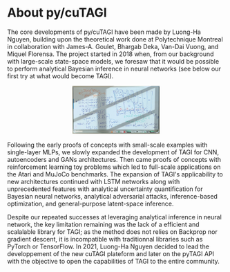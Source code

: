 # About py/cuTAGI

The core developments of py/cuTAGI have been made by Luong-Ha Nguyen, building upon the theoretical work done at Polytechnique Montreal in collaboration with James-A. Goulet, Bhargab Deka, Van-Dai Vuong, and Miquel Florensa. The project started in 2018 when, from our background with large-scale state-space models, we foresaw that it would be possible to perform analytical Bayesian inference in neural networks (see below our first try at what would become TAGI).
<p align="center">
<img src="./images/TAGI_2018.png"  width="40%" alt="TAGI initial trial iun 2018">
</p>
Following the early proofs of concepts with small-scale examples with single-layer MLPs, we slowly expanded the development of TAGI for CNN, autoencoders and GANs architectures. Then came proofs of concepts with reinforcement learning toy problems which led to full-scale applications on the Atari and MuJoCo benchmarks. The expansion of TAGI's applicability to new architectures continued with LSTM networks along with unprecedented features with analytical uncertainty quantification for Bayesian neural networks, analytical adversarial attacks, inference-based optimization, and general-purpose latent-space inference.

Despite our repeated successes at leveraging analytical inference in neural network, the key limitation remaining was the lack of a efficient and scalalable library for TAGI; as the method does not relies on Backprop nor gradient descent, it is incompatible with traditionnal libraries such as PyTorch or TensorFlow. In 2021, Luong-Ha Nguyen decided to lead the developpement of the new cuTAGI plateform and later on the pyTAGI API with the objective to open the capabilities of TAGI to the entire community.   